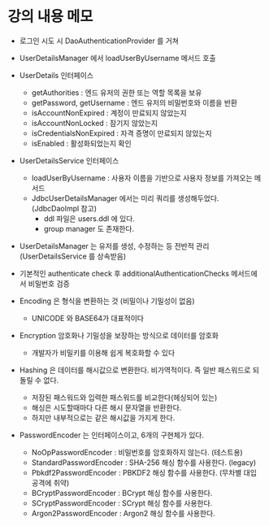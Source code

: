 # 강의 내용 메모

- 로그인 시도 시 DaoAuthenticationProvider 를 거쳐 
- UserDetailsManager 에서 loadUserByUsername 메서드 호출
- UserDetails 인터페이스
  - getAuthorities : 엔드 유저의 권한 또는 역할 목록을 보유
  - getPassword, getUsername : 엔드 유저의 비밀번호와 이름을 반환
  - isAccountNonExpired : 계정이 만료되지 않았는지
  - isAccountNonLocked :  잠기지 않았는지
  - isCredentialsNonExpired : 자격 증명이 만료되지 않았는지
  - isEnabled : 활성화되었는지 확인
- UserDetailsService 인터페이스
  - loadUserByUsername : 사용자 이름을 기반으로 사용자 정보를 가져오는 메서드
  - JdbcUserDetailsManager 에서는 미리 쿼리를 생성해두었다. (JdbcDaoImpl 참고)
    - ddl 파일은 users.ddl 에 있다.
    - group manager 도 존재한다.
- UserDetailsManager 는 유저를 생성, 수정하는 등 전반적 관리 (UserDetailsService 를 상속받음)

- 기본적인 authenticate check 후 additionalAuthenticationChecks 메서드에서 비밀번호 검증

- Encoding 은 형식을 변환하는 것 (비밀이나 기밀성이 없음)
  - UNICODE 와 BASE64가 대표적이다
- Encryption 암호화나 기밀성을 보장하는 방식으로 데이터를 암호화
  - 개발자가 비밀키를 이용해 쉽게 복호화할 수 있다
- Hashing 은 데이터를 해시값으로 변환한다. 비가역적이다. 즉 일반 패스워드로 되돌릴 수 없다.
  - 저장된 패스워드와 입력한 패스워드를 비교한다(헤싱되어 있는)
  - 해싱은 시도할때마다 다른 해시 문자열을 반환한다.
  - 하지만 내부적으로는 같은 해시값을 가지게 한다.

- PasswordEncoder 는 인터페이스이고, 6개의 구현체가 있다.
  - NoOpPasswordEncoder : 비밀번호를 암호화하지 않는다. (테스트용)
  - StandardPasswordEncoder : SHA-256 해싱 함수를 사용한다. (legacy)
  - Pbkdf2PasswordEncoder : PBKDF2 해싱 함수를 사용한다. (무차별 대입 공격에 취약)
  - BCryptPasswordEncoder : BCrypt 해싱 함수를 사용한다.
  - SCryptPasswordEncoder : SCrypt 해싱 함수를 사용한다.
  - Argon2PasswordEncoder : Argon2 해싱 함수를 사용한다.
